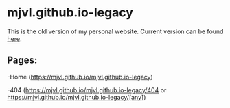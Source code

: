 # mjvl.github.io-legacy
This is the old version of my personal website. Current version can be found [here](https://github.com/MJVL/mjvl.github.io "Personal Website").

## Pages: 
-Home (https://mjvl.github.io/mjvl.github.io-legacy)
 
-404 (https://mjvl.github.io/mjvl.github.io-legacy/404 or https://mjvl.github.io/mjvl.github.io-legacy/[any])
